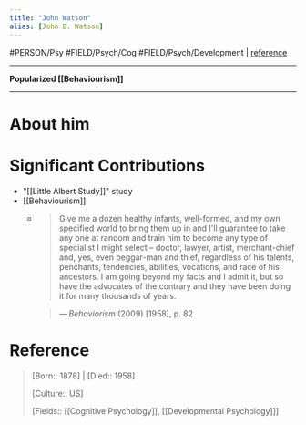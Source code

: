 ```yaml
---
title: "John Watson"
alias: [John B. Watson]
---
```



#PERSON/Psy #FIELD/Psych/Cog #FIELD/Psych/Development  | [reference](https://en.wikipedia.org/wiki/John_B._Watson)

---
**Popularized [[Behaviourism]]**

---

# About him


# Significant Contributions

- "[[Little Albert Study]]" study
- [[Behaviourism]]
	- > Give me a dozen healthy infants, well-formed, and my own specified world to bring them up in and I'll guarantee to take any one at random and train him to become any type of specialist I might select – doctor, lawyer, artist, merchant-chief and, yes, even beggar-man and thief, regardless of his talents, penchants, tendencies, abilities, vocations, and race of his ancestors. I am going beyond my facts and I admit it, but so have the advocates of the contrary and they have been doing it for many thousands of years.
	  
	  > — _Behaviorism_ (2009) [1958], p. 82

# Reference

 
> [Born:: 1878] | [Died:: 1958]
> 
> [Culture:: US]
> 
> [Fields:: [[Cognitive Psychology]], [[Developmental Psychology]]]